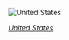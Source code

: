 
![United States](https://www.gstatic.com/prettyearth/assets/full/2322.jpg)

*[United States](https://www.google.com/maps/@48.019842,-88.697477,16z/data=!3m1!1e3)*
